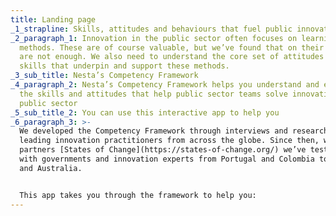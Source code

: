 ```yaml
---
title: Landing page
_1_strapline: Skills, attitudes and behaviours that fuel public innovation
_2_paragraph_1: Innovation in the public sector often focuses on learning new
  methods. These are of course valuable, but we’ve found that on their own they
  are not enough. We also need to understand the core set of attitudes and
  skills that underpin and support these methods.
_3_sub_title: Nesta’s Competency Framework
_4_paragraph_2: Nesta’s Competency Framework helps you understand and explore
  the skills and attitudes that help public sector teams solve innovation in the
  public sector
_5_sub_title_2: You can use this interactive app to help you
_6_paragraph_3: >-
  We developed the Competency Framework through interviews and research with
  leading innovation practitioners from across the globe. Since then, with our
  partners [States of Change](https://states-of-change.org/) we’ve tested it
  with governments and innovation experts from Portugal and Colombia to Canada
  and Australia.


  This app takes you through the framework to help you:
---
```

